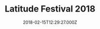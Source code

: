 ---
campaign-uuid: "c-3f5fb551-836c-4ab0-a0e2-9d37fdf1dff3"
type: "Event"
category: "Tickets"
date: "2018-02-15T12:29:27.000Z"
end-date: "2018-07-10T23:59:00.000Z"
disable-form: false
is_promoted: false
has_entry_page: false
title: "Latitude Festival 2018"
competition-description: "<p>Latitude festival has announced its lineup for 2018 and\
  \ if it was anything like last year, we're in for a treat. The Killers, Alt-J and\
  \ Solange have been confirmed to headline this year's event in July that will be\
  \ taking place from Thursday 12 – Sunday 15 at Henham Park in Suffolk.</p>\n<p>Sounds\
  \ like a perfect plan? Get tickets before they are sold out!</p>\n"
banner-img: "https://assets.expresslyapp.com/asset-1aa0aa8b-6b57-48fb-b0de-86b4e812ce4b.jpg"
logo-left-href: "https://www.tickx.co.uk/event/999306/"
logo-left-image: "https://assets.expresslyapp.com/asset-51a82d6b-d501-4dcb-babb-15d3445c11d8.jpg"
logo-left-title: "Tickx"
has-winner: false
country-restrictions:
- "GB"
---